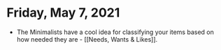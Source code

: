 # Friday, May 7, 2021

 - The Minimalists have a cool idea for classifying your items based on how needed they are - [[Needs, Wants & Likes]]. 